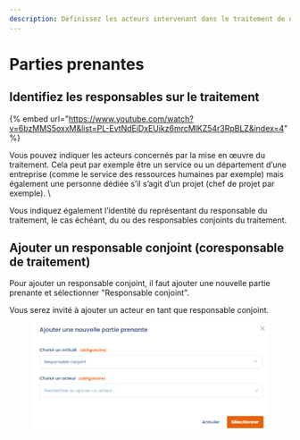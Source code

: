 ```yaml
---
description: Définissez les acteurs intervenant dans le traitement de données.
---
```


# Parties prenantes

## Identifiez les responsables sur le traitement&#x20;

{% embed url="https://www.youtube.com/watch?v=6bzMMS5oxxM&list=PL-EvtNdEiDxEUikz6mrcMlKZ54r3RpBLZ&index=4" %}

Vous pouvez indiquer les acteurs concernés par la mise en œuvre du traitement. Cela peut par exemple être un service ou un département d’une entreprise (comme le service des ressources humaines par exemple) mais également une personne dédiée s’il s’agit d’un projet (chef de projet par exemple). \


Vous indiquez également l’identité du représentant du responsable du traitement, le cas échéant, du ou des responsables conjoints du traitement.&#x20;



## Ajouter un responsable conjoint (coresponsable de traitement)

Pour ajouter un responsable conjoint, il faut ajouter une nouvelle partie prenante et sélectionner "Responsable conjoint".&#x20;

Vous serez invité à ajouter un acteur en tant que responsable conjoint.&#x20;

<figure><img src="../../../.gitbook/assets/image (3).png" alt=""><figcaption></figcaption></figure>



